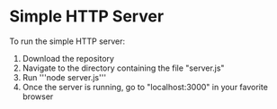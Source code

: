 # Simple HTTP Server

To run the simple HTTP server:
1. Download the repository
2. Navigate to the directory containing the file "server.js"
3. Run '''node server.js'''
4. Once the server is running, go to "localhost:3000" in your favorite browser